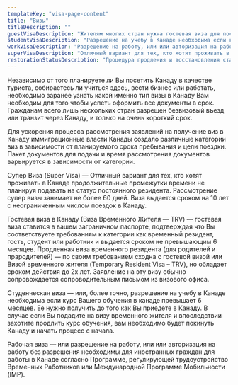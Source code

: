 ```yaml
---
templateKey: "visa-page-content"
title: "Визы"
titleDescription: ""
guestVisaDescription: "Жителям многих стран нужна гостевая виза для посещения Канады. Для многих людей процесс оформления и подачи документов – это сложный и изнурительный процесс. Мы поможем Вам получить гостевую визу, правильно оформив все документы"
studentVisaDescription: "Разрешение на учебу в Канаде необходима если курс Вашего обучения в Канаде превышает 6 месяцев."
workVisaDescription: "Разрешение на работу, или или авторизация на работу без разрешения необходимы для иностранных граждан для работы в Канаде согласно Программе, регулирующей трудоустройство Временных Работников или Международной Программе Мобильности (IMP)"
superVisaDescription: "Отличный вариант для тех, кто хотят проживать в Канаде продолжительные промежутки времени не планируя подавать на статус постоянного резидента. Рассмотрение супер визы занимает не более 60 дней. Виза выдается сроком на 10 лет с неограниченным числом поездок в Канаду."
restorationStatusDescription: "Процедура продления и восстановления статуса в Канаде."
---
```

Независимо от того планируете ли Вы посетить Канаду в качестве туриста, собираетесь ли учиться здесь, вести бизнес или работать, необходимо заранее узнать какой именно тип визы в Канаду Вам необходим для того чтобы успеть оформить все документы в срок. Гражданам всего лишь нескольких стран разрешен безвизовый въезд или транзит через Канаду, и только на очень короткий срок. 

Для ускорения процесса рассмотрения заявлений на получение виз в Канаду иммиграционные власти Канады создало различные категории виз в зависимости от планируемого срока пребывания и цели поездки. Пакет документов для подачи и время рассмотрения документов варьируется в зависимости от категории. 

Супер Виза (Super Visa) — Отличный вариант для тех, кто хотят проживать в Канаде продолжительные промежутки времени не планируя подавать на статус постоянного резидента. Рассмотрение супер визы занимает не более 60 дней. Виза выдается сроком на 10 лет с неограниченным числом поездок в Канаду. 

Гостевая виза в Канаду (Виза Временного Жителя — TRV) — гостевая виза ставится в вашем заграничном паспорте, подтверждая что Вы соответствуете требованиям к категории как временный резидент, гость, студент или работник и выдается сроком не превышающим 6 месяцев. Продленная виза временного резидента (для родителей и прародителей) — по своим требованием сходна с гостевой визой или Визой временного жителя (Temporary Resident Visa – TRV), но обладает сроком действия до 2х лет. Заявление на эту визу обычно сопровождается сопроводительным письмом из визового офиса. 

Студенческая виза — или, более точно, разрешение на учебу в Канаде необходима если курс Вашего обучения в канаде превышает 6 месяцев. Ее нужно получить до того как Вы приедете в Канаду. В случае если Вы подадите на визу временного жителя и впоследствии захотите продлить курс обучения, вам необходимо будет покинуть Канаду и начать процесс с начала. 

Рабочая виза — или разрешение на работу, или или авторизация на работу без разрешения необходимы для иностранных граждан для работы в Канаде согласно Программе, регулирующей трудоустройство Временных Работников или Международной Программе Мобильности (IMP).

